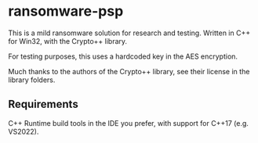 # ransomware-psp
This is a mild ransomware solution for research and testing. Written in C++ for Win32, with the Crypto++ library.

For testing purposes, this uses a hardcoded key in the AES encryption.

Much thanks to the authors of the Crypto++ library, see their license in the library folders.

## Requirements
C++ Runtime build tools in the IDE you prefer, with support for C++17 (e.g. VS2022).
